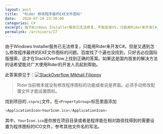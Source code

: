 ```yaml
---
layout: post
title:  "Rider 修改程序最终EXE文件图标"
date:   2020-07-18 23:30:00
categories: C#
excerpt: 由于Windows Installer服务已无法修复，不能安装VS，只能用Rider来开发C#。但是又遇到怎么修改程序最终的EXE文件图标的问题。百度找了个遍也没找到，只好去必应国际版搜索，这才在StackOverflow上找到正确的答案。如果这是国内首发的解决方法的话希望能对广大使用Rider的开发人员起到帮助。
permalink: /archivers/17
---
```


由于Windows Installer服务已无法修复，只能用Rider来开发C#。但是又遇到怎么修改程序最终的EXE文件图标的问题。百度找了个遍也没找到，只好去必应国际版搜索，这才在StackOverflow上找到正确的答案。如果这是国内首发的解决方法的话希望能对广大使用Rider的开发人员起到帮助。

此答案原见于：[![StackOverflow Mikhail Filippov](https://img.shields.io/badge/StackOverflow-Mikhail%20Filippov-brightgreen)](https://stackoverflow.com/questions/51635816/change-icon-for-exe-in-jetbrains-rider)

> Rider当前根本就没有修改程序图标的功能或者说是界面。必须手动修改配置文件才能设置图标。

找到项目的```.csproj```文件，在```<PropertyGroup>```标签里面添加

```c#
<ApplicationIcon>YourIcon.ico</ApplicationIcon>
```

其中，```YourIcon.ico```是你放在项目目录或者是程序能在相对路径找得到的需要设置为程序图标的ICO文件，参考其他文件名的写法。
